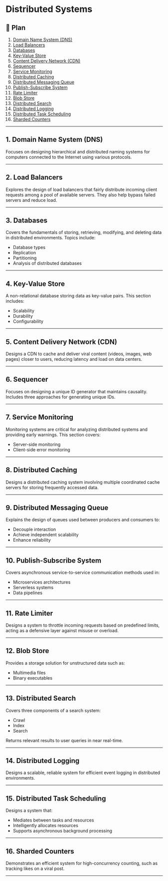 # Distributed Systems

## 📘 Plan

1. [Domain Name System (DNS)](#1-domain-name-system-dns)
2. [Load Balancers](#2-load-balancers)
3. [Databases](#3-databases)
4. [Key-Value Store](#4-key-value-store)
5. [Content Delivery Network (CDN)](#5-content-delivery-network-cdn)
6. [Sequencer](#6-sequencer)
7. [Service Monitoring](#7-service-monitoring)
8. [Distributed Caching](#8-distributed-caching)
9. [Distributed Messaging Queue](#9-distributed-messaging-queue)
10. [Publish-Subscribe System](#10-publish-subscribe-system)
11. [Rate Limiter](#11-rate-limiter)
12. [Blob Store](#12-blob-store)
13. [Distributed Search](#13-distributed-search)
14. [Distributed Logging](#14-distributed-logging)
15. [Distributed Task Scheduling](#15-distributed-task-scheduling)
16. [Sharded Counters](#16-sharded-counters)

---

## 1. Domain Name System (DNS)

Focuses on designing hierarchical and distributed naming systems for computers connected to the Internet using various protocols.

---

## 2. Load Balancers

Explores the design of load balancers that fairly distribute incoming client requests among a pool of available servers. They also help bypass failed servers and reduce load.

---

## 3. Databases

Covers the fundamentals of storing, retrieving, modifying, and deleting data in distributed environments. Topics include:
- Database types
- Replication
- Partitioning
- Analysis of distributed databases

---

## 4. Key-Value Store

A non-relational database storing data as key-value pairs. This section includes:
- Scalability
- Durability
- Configurability

---

## 5. Content Delivery Network (CDN)

Designs a CDN to cache and deliver viral content (videos, images, web pages) closer to users, reducing latency and load on data centers.

---

## 6. Sequencer

Focuses on designing a unique ID generator that maintains causality. Includes three approaches for generating unique IDs.

---

## 7. Service Monitoring

Monitoring systems are critical for analyzing distributed systems and providing early warnings. This section covers:
- Server-side monitoring
- Client-side error monitoring

---

## 8. Distributed Caching

Designs a distributed caching system involving multiple coordinated cache servers for storing frequently accessed data.

---

## 9. Distributed Messaging Queue

Explains the design of queues used between producers and consumers to:
- Decouple interaction
- Achieve independent scalability
- Enhance reliability

---

## 10. Publish-Subscribe System

Covers asynchronous service-to-service communication methods used in:
- Microservices architectures
- Serverless systems
- Data pipelines

---

## 11. Rate Limiter

Designs a system to throttle incoming requests based on predefined limits, acting as a defensive layer against misuse or overload.

---

## 12. Blob Store

Provides a storage solution for unstructured data such as:
- Multimedia files
- Binary executables

---

## 13. Distributed Search

Covers three components of a search system:
- Crawl
- Index
- Search

Returns relevant results to user queries in near real-time.

---

## 14. Distributed Logging

Designs a scalable, reliable system for efficient event logging in distributed environments.

---

## 15. Distributed Task Scheduling

Designs a system that:
- Mediates between tasks and resources
- Intelligently allocates resources
- Supports asynchronous background processing

---

## 16. Sharded Counters

Demonstrates an efficient system for high-concurrency counting, such as tracking likes on a viral post.

---
